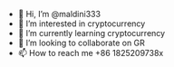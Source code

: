 - 👋 Hi, I’m @maldini333
- 👀 I’m interested in cryptocurrency
- 🌱 I’m currently learning cryptocurrency
- 💞️ I’m looking to collaborate on GR
- 📫 How to reach me +86 1825209738x

<!---
maldini333/maldini333 is a ✨ special ✨ repository because its `README.md` (this file) appears on your GitHub profile.
You can click the Preview link to take a look at your changes.
--->
